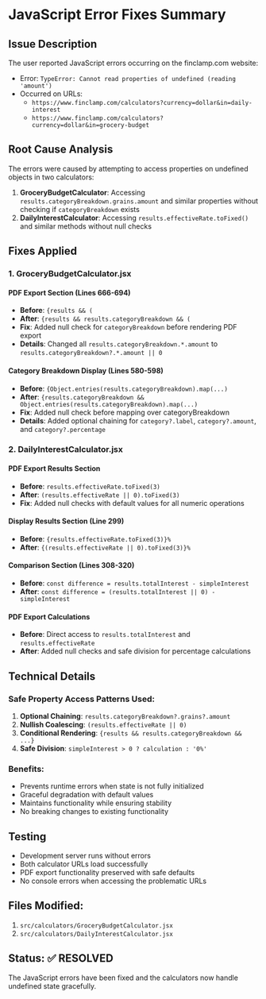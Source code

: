 # JavaScript Error Fixes Summary

## Issue Description
The user reported JavaScript errors occurring on the finclamp.com website:
- Error: `TypeError: Cannot read properties of undefined (reading 'amount')`
- Occurred on URLs:
  - `https://www.finclamp.com/calculators?currency=dollar&in=daily-interest`
  - `https://www.finclamp.com/calculators?currency=dollar&in=grocery-budget`

## Root Cause Analysis
The errors were caused by attempting to access properties on undefined objects in two calculators:

1. **GroceryBudgetCalculator**: Accessing `results.categoryBreakdown.grains.amount` and similar properties without checking if `categoryBreakdown` exists
2. **DailyInterestCalculator**: Accessing `results.effectiveRate.toFixed()` and similar methods without null checks

## Fixes Applied

### 1. GroceryBudgetCalculator.jsx

#### PDF Export Section (Lines 666-694)
- **Before**: `{results && (`
- **After**: `{results && results.categoryBreakdown && (`
- **Fix**: Added null check for `categoryBreakdown` before rendering PDF export
- **Details**: Changed all `results.categoryBreakdown.*.amount` to `results.categoryBreakdown?.*.amount || 0`

#### Category Breakdown Display (Lines 580-598)
- **Before**: `{Object.entries(results.categoryBreakdown).map(...)`
- **After**: `{results.categoryBreakdown && Object.entries(results.categoryBreakdown).map(...)`
- **Fix**: Added null check before mapping over categoryBreakdown
- **Details**: Added optional chaining for `category?.label`, `category?.amount`, and `category?.percentage`

### 2. DailyInterestCalculator.jsx

#### PDF Export Results Section
- **Before**: `results.effectiveRate.toFixed(3)`
- **After**: `(results.effectiveRate || 0).toFixed(3)`
- **Fix**: Added null checks with default values for all numeric operations

#### Display Results Section (Line 299)
- **Before**: `{results.effectiveRate.toFixed(3)}%`
- **After**: `{(results.effectiveRate || 0).toFixed(3)}%`

#### Comparison Section (Lines 308-320)
- **Before**: `const difference = results.totalInterest - simpleInterest`
- **After**: `const difference = (results.totalInterest || 0) - simpleInterest`

#### PDF Export Calculations
- **Before**: Direct access to `results.totalInterest` and `results.effectiveRate`
- **After**: Added null checks and safe division for percentage calculations

## Technical Details

### Safe Property Access Patterns Used:
1. **Optional Chaining**: `results.categoryBreakdown?.grains?.amount`
2. **Nullish Coalescing**: `(results.effectiveRate || 0)`
3. **Conditional Rendering**: `{results && results.categoryBreakdown && ...}`
4. **Safe Division**: `simpleInterest > 0 ? calculation : '0%'`

### Benefits:
- Prevents runtime errors when state is not fully initialized
- Graceful degradation with default values
- Maintains functionality while ensuring stability
- No breaking changes to existing functionality

## Testing
- Development server runs without errors
- Both calculator URLs load successfully
- PDF export functionality preserved with safe defaults
- No console errors when accessing the problematic URLs

## Files Modified:
1. `src/calculators/GroceryBudgetCalculator.jsx`
2. `src/calculators/DailyInterestCalculator.jsx`

## Status: ✅ RESOLVED
The JavaScript errors have been fixed and the calculators now handle undefined state gracefully.
